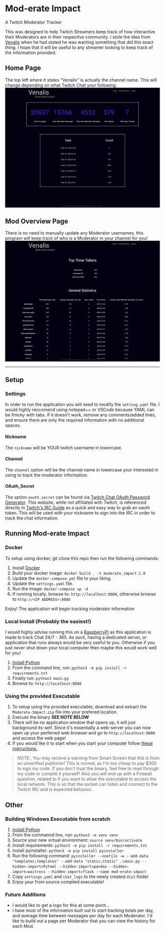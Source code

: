 # Mod-erate Impact

A Twitch Moderator Tracker

This was designed to help Twitch Streamers keep track of how interactive their Moderators are in their respective community. I stole the idea from [Venalis](https://twitch.tv/venalis) when he had stated he was wanting something that did this exact thing. I hope that it will be useful to any streamer looking to keep track of the information provided.

## Home Page 
The top left where it states "Venalis" is actually the channel name. This will change depending on what Twitch Chat your following.
![Home Page](./IMAGES/home.png)

## Mod Overview Page
There is no need to manually update any Moderator usernames, this program will keep track of who is a Moderator in your channel for you!
![Moderator Overview](./IMAGES/mod_overview.png)

----
## Setup

### Settings
 
In order to run the application you will need to modify the `setting.yaml` file. I would _highly_ reccomend using notepad++ or VSCode because YAML can be finicky with tabs. If it doesn't work, remove any comments/added lines, and ensure there are only the required information with no additional spaces. 

#### Nickname

The `nickname` will be YOUR twitch username in lowercase.

#### Channel

The `channel` option will be the channel name in lowercase your interested in using to track the moderator information. 

#### OAuth_Secret

The option `oauth_secret` can be found via [Twitch Chat OAuth Password Generator](https://twitchapps.com/tmi/). This website, while not affiliated with Twitch, is referenced directly in [Twitch's IRC Guide](https://dev.twitch.tv/docs/irc/guide) as a quick and easy way to grab an oauth token. This will be used with your nickname to sign into the IRC in order to track the chat information. 

## Running Mod-erate Impact

### Docker

To setup using docker, git clone this repo then run the following commands:

1. Install [Docker](https://docs.docker.com/engine/install/)
1. Build your docker image: `docker build . -t moderate_impact:1.0`
2. Update the `docker-compose.yml` file to your liking.
3. Update the `settings.yaml` file.
4. Run the image: `docker-compose up -d`
5. If running locally, browse to: `http://localhost:8080`, otherwise browse to `http://<IP ADDRESS>:8080`

Enjoy! The application will begin tracking moderator information


### Local Install (Probably the easiest!)

I would highly advise running this on a [RaspberryPi](https://www.raspberrypi.com/products/raspberry-pi-4-model-b/) as this application is made to track Chat 24/7 - 365. As such, having a dedicated server, or application that runs always would be very useful to you. Otherwise if you just never shut down your local computer then maybe this would work well for you!

1. [Install Python](https://www.python.org/downloads/)
2. From the command line, run: `python3 -m pip install -r requirements.txt`
3. Finally run: `python3 main.py`
4. Browse to: `http://localhost:8080`

### Using the provided Executable 

1. To setup using the provided executable, download and extract the `Moderate-Impact.zip` file into your prefered location. 
2. Execute the binary **SEE NOTE BELOW**
3. There will be no application window that opens up, it will just background its-self. Since it's essentially a web-server you can now open up your perferred web browser and go to `http://localhost:8080` and access the web page!
3. If you would like it to start when you start your computer follow [these instructions.](https://www.howtogeek.com/208224/how-to-add-programs-files-and-folders-to-system-startup-in-windows-8.1/)


> *NOTE:*, You may recieve a warning from Smart Screen that this is from an unverified publisher! This is normal, as I'm too cheap to pay $300 to sign my code. If you don't trust the binary, feel free to read through my code or compile it yourself! Also you will end up with a Firewall question, related to if you want to allow the executable to access the local network. This is so that the socket can listen and connect to the Twitch IRC and is expected behavior. 

## Other

### Building Windows Executable from scratch

1. [Install Python](https://www.python.org/downloads/)
2. From the commannd line, run: `python3 -m venv venv`
3. Source your new virtual environment: `source venv/bin/activate`
4. Install requirements: `python3 -m pip install -r requirements.txt`
5. Install pyinstaller: `python3 -m pip install pyinstaller`
6. Run the following command: `pyinstaller --onefile -w --add-data "templates;templates" --add-data "static;static" .\main.py --hidden-import=PyYaml --hidden-import=pandas --hidden-import=waitress --hidden-import=flask --name mod-erate-impact`
7. Copy `settings.yaml` and `chat_logs` to the newly created `dist` folder
8. Enjoy your from source compiled executable!

### Future Additions
  * I would like to get a logo for this at some point... 
  * I have most of the information built out to start tracking totals per day, and average time between messages per day for each Moderator. I'd like to build out a page per Moderator that you can view the history for each Mod.